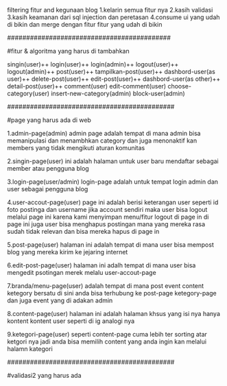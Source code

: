 
filtering fitur and kegunaan blog
1.kelarin semua fitur nya 
2.kasih validasi
3.kasih keamanan dari sql injection dan peretasan
4.consume ui yang udah di bikin dan merge dengan fitur fitur yang udah di bikin 


###########################################


#fitur & algoritma yang harus di tambahkan

singin(user)++
login(user)++
login(admin)++
logout(user)++
logout(admin)++
post(user)++
tampilkan-post(user)++
dashbord-user(as user)++
delete-post(user)++
edit-post(user)++
dashbord-user(as other)++
detail-post(user)++
comment(user)
edit-comment(user)
choose-category(user)
insert-new-category(admin)
block-user(admin)

############################################

#page yang harus ada di web

1.admin-page(admin)
admin page adalah tempat di mana admin bisa memanipulasi dan menambhkan category 
dan juga menonaktif kan members yang tidak mengikuti aturan komunitas

2.singin-page(user)
ini adalah halaman untuk user baru mendaftar sebagai member atau pengguna blog

3.login-page(user/admin)
login-page adalah untuk tempat login admin dan user sebagai pengguna blog

4.user-accout-page(user)
page ini adalah berisi keterangan user seperti id foto postinga dan username
jika account sendiri maka user bisa logout melalui page ini karena kami menyimpan
menu/fitur logout di page in di page ini juga user bisa menghapus postingan 
mana yang mereka rasa sudah tidak relevan dan bisa mereka hapus di page in

5.post-page(user)
halaman ini adalah tempat di mana user bisa mempost blog yang mereka kirim 
ke jejaring internet

6.edit-post-page(user)
halaman ini adalh tempat di mana user bisa mengedit psotingan merek melalu user-accout-page

7.branda/menu-page(user)
adalah tempat di mana post event content ketegory bersatu di sini anda bisa terhubung ke 
post-page ketegory-page dan juga event yang di adakan admin

8.content-page(user)
halaman ini adalah halaman khsus yang isi nya hanya kontent kontent user seperti 
di ig analogi nya

9.ketegori-page(user)
seperti content-page cuma lebih ter sorting atar ketgori nya jadi anda bisa memilih
content yang anda ingin kan melalui halamn kategori


############################################

#validasi2 yang harus ada

